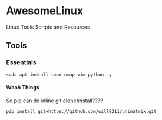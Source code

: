 # AwesomeLinux
Linux Tools Scripts and Resources




<h2>Tools</h2>

<h3>Essentials</h3>

`sudo apt install tmux nmap vim python -y`


<h4>Woah Things</h4>

<p>So pip can do inline git clone/install????</p>

`pip install git+https://github.com/will8211/unimatrix.git`
